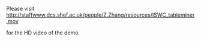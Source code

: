 Please visit
http://staffwww.dcs.shef.ac.uk/people/Z.Zhang/resources/ISWC_tableminer.mov

for the HD video of the demo. 